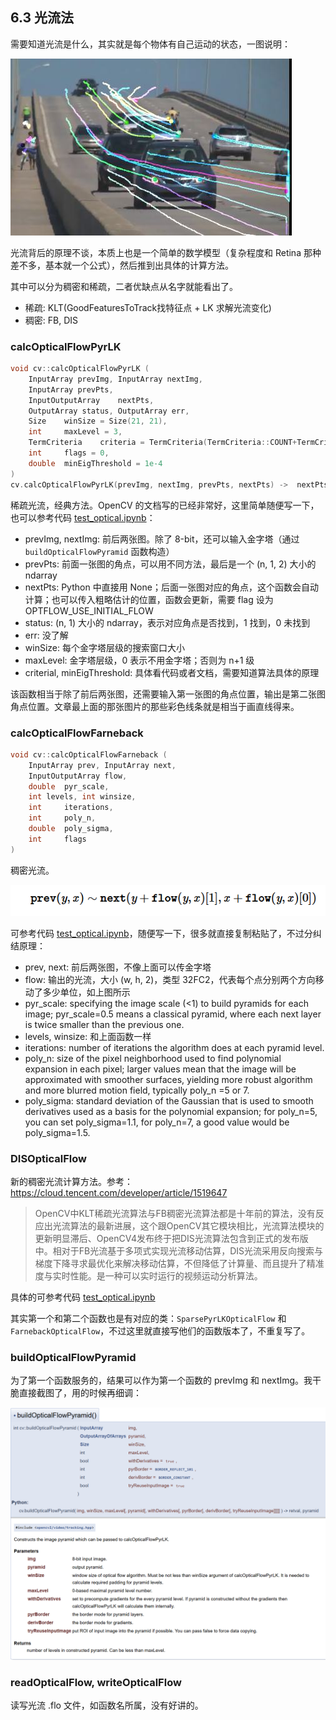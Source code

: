 ## 6.3 光流法

需要知道光流是什么，其实就是每个物体有自己运动的状态，一图说明：

![1721616997827](image/6.3/1721616997827.png)

光流背后的原理不谈，本质上也是一个简单的数学模型（复杂程度和 Retina 那种差不多，基本就一个公式），然后推到出具体的计算方法。

其中可以分为稠密和稀疏，二者优缺点从名字就能看出了。

- 稀疏: KLT(GoodFeaturesToTrack找特征点 + LK 求解光流变化)
- 稠密: FB, DIS

### calcOpticalFlowPyrLK

```cpp
void cv::calcOpticalFlowPyrLK (
    InputArray prevImg, InputArray nextImg, 
    InputArray prevPts,
    InputOutputArray 	nextPts,
    OutputArray status, OutputArray err,
    Size 	winSize = Size(21, 21),
    int 	maxLevel = 3,
    TermCriteria 	criteria = TermCriteria(TermCriteria::COUNT+TermCriteria::EPS, 30, 0.01),
    int 	flags = 0,
    double 	minEigThreshold = 1e-4 
)
cv.calcOpticalFlowPyrLK(prevImg, nextImg, prevPts, nextPts) ->	nextPts, status, err
```

稀疏光流，经典方法。OpenCV 的文档写的已经非常好，这里简单随便写一下，也可以参考代码 [test_optical.ipynb](../code/test_optical.ipynb)：

- prevImg, nextImg: 前后两张图。除了 8-bit，还可以输入金字塔（通过 `buildOpticalFlowPyramid` 函数构造）
- prevPts: 前面一张图的角点，可以用不同方法，最后是一个 (n, 1, 2) 大小的 ndarray
- nextPts: Python 中直接用 None；后面一张图对应的角点，这个函数会自动计算；也可以传入粗略估计的位置，函数会更新，需要 flag 设为 OPTFLOW_USE_INITIAL_FLOW
- status: (n, 1) 大小的 ndarray，表示对应角点是否找到，1 找到，0 未找到
- err: 没了解
- winSize: 每个金字塔层级的搜索窗口大小
- maxLevel: 金字塔层级，0 表示不用金字塔；否则为 n+1 级
- criterial, minEigThreshold: 具体看代码或者文档，需要知道算法具体的原理

该函数相当于除了前后两张图，还需要输入第一张图的角点位置，输出是第二张图角点位置。文章最上面的那张图片的那些彩色线条就是相当于画直线得来。

### calcOpticalFlowFarneback

```cpp
void cv::calcOpticalFlowFarneback (
    InputArray prev, InputArray next, 
    InputOutputArray flow,
    double 	pyr_scale, 
    int levels, int winsize,
    int 	iterations,
    int 	poly_n,
    double 	poly_sigma,
    int 	flags
)
```

稠密光流。

![1721628221547](image/6.3/1721628221547.png)

可参考代码 [test_optical.ipynb](../code/test_optical.ipynb)，随便写一下，很多就直接复制粘贴了，不过分纠结原理：

- prev, next: 前后两张图，不像上面可以传金字塔
- flow: 输出的光流，大小 (w, h, 2)，类型 32FC2，代表每个点分别两个方向移动了多少单位，如上图所示
- pyr_scale: specifying the image scale (<1) to build pyramids for each image; pyr_scale=0.5 means a classical pyramid, where each next layer is twice smaller than the previous one.
- levels, winsize: 和上面函数一样
- iterations: number of iterations the algorithm does at each pyramid level.
- poly_n: size of the pixel neighborhood used to find polynomial expansion in each pixel; larger values mean that the image will be approximated with smoother surfaces, yielding more robust algorithm and more blurred motion field, typically poly_n =5 or 7.
- poly_sigma: standard deviation of the Gaussian that is used to smooth derivatives used as a basis for the polynomial expansion; for poly_n=5, you can set poly_sigma=1.1, for poly_n=7, a good value would be poly_sigma=1.5.

### DISOpticalFlow

新的稠密光流计算方法。参考：https://cloud.tencent.com/developer/article/1519647

> OpenCV中KLT稀疏光流算法与FB稠密光流算法都是十年前的算法，没有反应出光流算法的最新进展，这个跟OpenCV其它模块相比，光流算法模块的更新明显滞后、OpenCV4发布终于把DIS光流算法包含到正式的发布版中。相对于FB光流基于多项式实现光流移动估算，DIS光流采用反向搜索与梯度下降寻求最优化来解决移动估算，不但降低了计算量、而且提升了精准度与实时性能。是一种可以实时运行的视频运动分析算法。

具体的可参考代码 [test_optical.ipynb](../code/test_optical.ipynb)

其实第一个和第二个函数也是有对应的类：`SparsePyrLKOpticalFlow` 和 `FarnebackOpticalFlow`，不过这里就直接写他们的函数版本了，不重复写了。

### buildOpticalFlowPyramid

为了第一个函数服务的，结果可以作为第一个函数的 prevImg 和 nextImg。我干脆直接截图了，用的时候再细调：

![1721628458617](image/6.3/1721628458617.png)

### readOpticalFlow, writeOpticalFlow

读写光流 .flo 文件，如函数名所属，没有好讲的。
